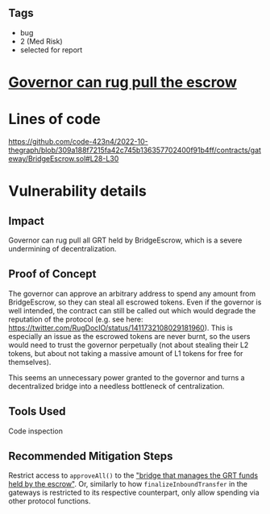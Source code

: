 ## Tags

- bug
- 2 (Med Risk)
- selected for report

# [Governor can rug pull the escrow](https://github.com/code-423n4/2022-10-thegraph-findings/issues/300) 

# Lines of code

https://github.com/code-423n4/2022-10-thegraph/blob/309a188f7215fa42c745b136357702400f91b4ff/contracts/gateway/BridgeEscrow.sol#L28-L30


# Vulnerability details




## Impact
Governor can rug pull all GRT held by BridgeEscrow, which is a severe undermining of decentralization.

## Proof of Concept
The governor can approve an arbitrary address to spend any amount from BridgeEscrow, so they can steal all escrowed tokens. Even if the governor is well intended, the contract can still be called out which would degrade the reputation of the protocol (e.g. see here: https://twitter.com/RugDocIO/status/1411732108029181960). This is especially an issue as the escrowed tokens are never burnt, so the users would need to trust the governor perpetually (not about stealing their L2 tokens, but about not taking a massive amount of L1 tokens for free for themselves).

This seems an unnecessary power granted to the governor and turns a decentralized bridge into a needless bottleneck of centralization.

## Tools Used
Code inspection

## Recommended Mitigation Steps
Restrict access to `approveAll()` to the ["bridge that manages the GRT funds held by the escrow"](https://github.com/code-423n4/2022-10-thegraph/blob/309a188f7215fa42c745b136357702400f91b4ff/contracts/gateway/BridgeEscrow.sol#L25). Or, similarly to how `finalizeInboundTransfer` in the gateways is restricted to its respective counterpart, only allow spending via other protocol functions.